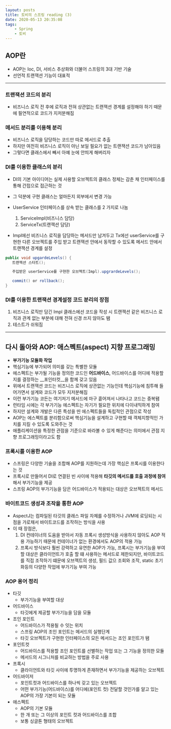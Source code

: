 ```yaml
---
layout: posts
title: 토비의 스프링 reading (3)
date: 2020-05-13 20:35:08
tags:
    - Spring
    - 토비
---
```


## AOP란

- AOP는 Ioc, DI, 서비스 추상화와 더불어 스프링의 3대 기반 기술
- 선언적 트랜잭션 기능이 대표적

* * *

### 트랜잭션 코드의 분리

- 비즈니스 로직 전 후에 로직과 전혀 상관없는 트랜잭션 경계를 설정해야 하기 때문에 필연적으로 코드가 지저분해짐

### 메서드 분리를 이용해 분리

- 비즈니스 로직을 담당하는 코드만 따로 메서드로 추출
- 하지만 여전히 비즈니스 로직이 아닌 보일 필요가 없는 트랜잭션 코드가 남아있음
- 그렇다면 클래스에서 빼서 아예 눈에 안띄게 해버리자

### DI를 이용한 클래스의 분리

- DI의 기본 아이디어는 실제 사용할 오브젝트의 클래스 정체는 감춘 채 인터페이스를 통해 간접으로 접근하는 것
- 그 덕분에 구현 클래스는 얼마든지 외부에서 변경 가능
- UserService 인터페이스를 상속 받는 클래스를 2 가지로 나눔
  1. ServiceImpl(비즈니스 담당)
  2. ServiceTx(트랜잭션 담당)

- Impl에선 비즈니스 로직을 담당하는 메서드만 남겨두고 Tx에선 userService를 구현한 다른 오브젝트를 주입 받고 트랜잭션 안에서 동작할 수 있도록 메서드 안에서 트랜잭션 경계를 설정

```java
public void upgardeLevels() {
   트랜잭션 스타트();

   주입받은 userService를 구현한 오브젝트(Impl).upgrardeLevels();

   commit() or rollback();
}
```

### DI를 이용한 트랜잭션 경계설정 코드 분리의 장점

1. 비즈니스 로직만 담긴 Impl 클래스에선 코드을 작성 시 트랜잭션 같은 비즈니스 로직과 관계 없는 부분에 대해 전혀 신경 쓰지 않아도 됌
2. 테스트가 쉬워짐

* * *

## 다시 돌아와 AOP: 애스펙트(aspect) 지향 프로그래밍

- __부가기능 모듈화 작업__
- 핵심기능에 부가되어 의미를 갖는 특별한 모듈
- 에스펙트는 부가될 기능을 정의한 코드인 __어드바이스__, 어드바이스를 어디에 적용할지를 결정하는 __포인터컷__을 함께 갖고 있음
- 위에서 트랜잭션 코드는 비즈니스 로직에 상관없는 기능인데 핵심기능에 침투해 들어가면서 설계와 코드가 모두 지저분해짐
- 이런 부가기능 코든는 여기저기 메서드에 마구 흩어져서 나타나고 코드는 중복됌
- 런타임 시에는 각 부가기능 에스펙트는 자기가 필요한 위치에 다이내믹하게 참여
- 하지만 설계와 개발은 다른 특성을 띤 에스펙트들을 독립적인 관점으로 작성
- AOP는 에스펙트를 분리함으로써 핵심기능을 설계하고 구현할 때 객체지향적인 가치를 지킬 수 있도록 도와주는 것
- 애플리케이션을 특정한 관점을 기준으로 바라볼 수 있게 해준다는 의미에서 관점 지향 프로그래밍이라고도 함

### 프록시를 이용한 AOP

- 스프링은 다양한 기술을 조합해 AOP를 지원하는데 가장 핵심은 프록시를 이용한다는 것
- 프록시로 만들어서 DI로 연결된 빈 사이에 적용해 __타깃의 메서드를 호출 과정에 참여__ 해서 부가기능을 제공
- 스프링 AOP의 부가기능을 담은 어드바이스가 적용되는 대상은 오브젝트의 메서드

### 바이트코드 생성과 조작을 통한 AOP

- AspectJ는 컴파일된 타깃의 클래스 파일 자체를 수정하거나 JVM에 로딩되는 시점을 가로채서 바이트코드를 조작하는 방식을 사용
- 이 때 장점은,
    1. DI 컨테이너의 도움을 받아서 자동 프록시 생성방식을 사용하지 않아도 AOP 적용 가능하기 때문에 컨테이너가 없는 환경에서도 AOP의 적용 가능
    2. 프록시 방식보다 훨씬 강력하고 유연한 AOP가 가능, 프록시는 부가기능을 부여할 대상은 클라이언트가 호출 할 떄 사용하는 메서드로 제한되지만, 바이트코드를 직접 조작하기 떄문에 오브젝트의 생성, 필드 값으 조회와 조작, static 초기화등의 다양한 작업에 부가기능 부여 가능

### AOP 용어 정리

- 타깃
  - 부가기능을 부여할 대상
- 어드바이스
  - 타깃에게 제공할 부가기능을 담을 모듈
- 조인 포인트
  - 어드바이스가 적용될 수 잇는 위치
  - 스프링 AOP의 조인 포인트는 메서드의 실행단계
  - 타깃 오브젝트가 구현한 인터페이스의 모든 메서드는 조인 포인트가 됌
- 포인트컷
  - 어드바이스를 적용할 조인 포인트를 선별하는 작업 또는 그 기능을 정의한 모듈
  - 메서드의 시그니처를 비교하는 방법을 주로 사용
- 프록시
  - 클라이언트와 타깃 사이에 투명하게 존재하면서 부가기능을 제공하는 오브젝트
- 어드바이저
  - 포인트컷과 어드바이스를 하나씩 갖고 있는 오브젝트
  - 어떤 부가기능(어드바이스)를 어디에(포인트 컷) 전달할 것인가를 알고 있는 AOP의 가장 기본이 되는 모듈
- 애스펙트
  - AOP의 기본 모듈
  - 한 개 또는 그 이상의 포인트 컷과 어드바이스를 조합
  - 보통 싱글톤 형태의 오브젝트
